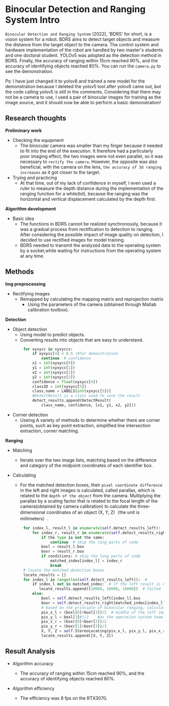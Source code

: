 # Binocular Detection and Ranging System Intro

`Binocular Detection and Ranging System` (2022), 'BDRS' for short, is a vision system for a robot. BDRS aims to detect target objects and measure the distance from the target object to the camera. The control system and hardware implementation of the robot are handled by two master's students and one doctoral student. YOLOv5 was adopted as the detection method in BDRS. Finally, the accuracy of ranging within 15cm reached 90%, and the accuracy of identifying objects reached 80%. 
You can run the `camera.py` to see the demonstration.

Ps: I have just changed it to yolov8 and trained a new model for the demonstration because I deleted the yolov5 tool after yolov8 came out, but the code calling yolov5 is still in the comments. Considering that there may not be a camera to use, I used a pair of binocular images for training as the image source, and it should now be able to perform a basic demonstration!

## Research thoughts
**Preliminary work**
+ Checking the equipment 
    + The binocular camera was smaller than my finger because it needed to fit into the end of the execution. It therefore had a particularly poor imaging effect, the two images were not even parallel, so it was necessary to `rectify the camera`. However, the opposite was also beneficial, with the camera on the lens, `the accuracy of 3d ranging increases` as it got closer to the target.
+ Trying and practicing
    + At that time, out of my lack of confidence in myself, I even used a ruler to measure the depth distance during the implementation of the ranging function for a while(lol), because the ranging was the horizontal and vertical displacement calculated by the depth first.
 
**Algorithm development**
+ Basic idea
    + The functions in BDRS cannot be realized synchronously, because it was a gradual process from rectification to detection to ranging. After considering the possible impact of image quality on detection, I decided to use rectified images for model training.
    + BDRS needed to transmit the analyzed data to the operating system by a socket,while waiting for instructions from the operating system at any time.


## Methods

**Img preprocessing**

+ Rectifying images
    + Remapped by calculating the mapping matrix and reprojection matrix
        + Using the parameters of the camera (obtained through Matlab calibration toolbox).


**Detection**
+ Object detection
    + Using model to predict objects.
    + Converting results into objects that are easy to understand.

``` python
        for xyxycc in xyxyccs:
            if xyxycc[4] < 0.5 :#for demonstration
                continue  # confidence
            x1 = int(xyxycc[0])
            y1 = int(xyxycc[1])
            x2 = int(xyxycc[2])
            y2 = int(xyxycc[3])
            confidence = float(xyxycc[4])
            classID = int(xyxycc[5])
            class_name = LABELS[int(xyxycc[5])]
            #DetectResult is a class used to save the result
            detect_results.append(DetectResult(
                class_name, confidence, [x1, y1, x2, y2]))
```
+ Corner detection
    +  Useing A variety of methods to determine whether there are corner points, such as key point extraction, simplified line intersection extraction, corner matching.

**Ranging**

+ Matching
    + Iterate over the two image lists, matching based on the difference and category of the midpoint coordinates of each identifier box.

+ Calculating
    + For the matched detection boxes, their `pixel coordinate difference` in the left and right images is calculated, called parallax, which is related to the `depth of the object` from the camera.   Multiplying the parallax by a scaling factor that is related to the focal length of the camera(obtained by camera calibration) to calculate the three-dimensional coordinates of an object (X, Y, Z)（the unit is millimeters）.
``` python
        for index_l, result_l in enumerate(self.detect_results_left):
            for index_r, result_r in enumerate(self.detect_results_right):
                if the type is not the same:
                    continue  # skip the long parts of code
                boxl = result_l.box
                boxr = result_r.box
                if conditions: # skip the long parts of code
                    matched_index[index_l] = index_r
                    break
        # locate the matched detection boxes
        locate_results = []
        for index_l in range(len(self.detect_results_left)):  # 
            if index_l not in matched_index:  # if the left result is not matched, failed
               locate_results.append([10000, 10000, 10000])  # failed
            else:
                boxl = self.detect_results_left[index_l].box
                boxr = self.detect_results_right[matched_index[index_l]].box
                # based on the principle of binocular ranging, calculate the coordinates of the X direction edges and the center coordinates
                pix_x_l = (boxl[0]+boxl[2])/2  # middle of the left img
                pix_y_l = boxl[3]#)/2    #as the operation system team asked, change the y to the bottom of the box
                pix_x_r = (boxr[0]+boxr[2])/2  
                pix_y_r = (boxr[1]+boxr[3])/2   
                X, Y, Z = self.StereoLocating(pix_x_l, pix_y_l, pix_x_r)
                locate_results.append([X, Y, Z])
```



## Result Analysis
+ Algorithm accuracy
    + The accuracy of ranging within 15cm reached 90%, and the accuracy of identifying objects reached 80%. 
    
+ Algorithm efficiency
    + The efficiency was 8 fps on the RTX3070.
